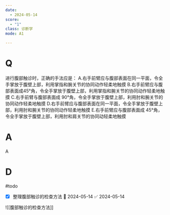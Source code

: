 ```yaml
---
date:
  - 2024-05-14
score:
  - "1"
class: 诊断学
mode: A1

---
```

# Q
进行腹部触诊时，正确的手法应是：
A.右手前臂应与腹部表面在同一平面，令全手掌放于腹壁上部，利用掌指和腕关节的协同动作轻柔地触摸
B.右手前臂应与腹部表面成45°角，令全手掌放于腹壁上部，利用掌指和腕关节的协同动作轻柔地触摸
C.右手前臂与腹部表面成 90°角，令全手掌放于腹壁上部，利用肘和腕关节的协同动作轻柔地触摸
D.右手前臂应与腹部表面在同一平面，令全手掌放于腹壁上部，利用肘和腕关节的协同动作轻柔地触摸
E.右手前臂应与腹部表面成 45°角，令全手掌放于腹壁上部，利用肘和肩关节的协同动轻柔地触摸

# A

A


# D
#todo
- [x] 整理腹部触诊的检查方法 📅 2024-05-14 ✅ 2024-05-14

![[腹部触诊的检查方法]]